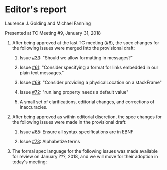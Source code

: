 # Editor's report

Laurence J. Golding and Michael Fanning

Presented at TC Meeting #9, January 31, 2018

1. After being approved at the last TC meeting (#8), the spec changes for the following issues were merged into the provisional draft:

    1. Issue [#33](https://github.com/oasis-tcs/sarif-spec/issues/33): "Should we allow formatting in messages?"

    2. Issue [#61](https://github.com/oasis-tcs/sarif-spec/issues/61): "Consider specifying a format for links embedded in our plain text messages."

    3. Issue [#69](https://github.com/oasis-tcs/sarif-spec/issues/69): "Consider providing a physicalLocation on a stackFrame"

    4. Issue [#72](https://github.com/oasis-tcs/sarif-spec/issues/72): "run.lang property needs a default value"

    5. A small set of clarifications, editorial changes, and corrections of inaccuracies.

2. After being approved as within editorial discretion, the spec changes for the following issues were made in the provisional draft:

    1. Issue [#65](https://github.com/oasis-tcs/sarif-spec/issues/65): Ensure all syntax specifications are in EBNF
    
    2. Issue [#73](https://github.com/oasis-tcs/sarif-spec/issues/73): Alphabetize terms
     
2. The formal spec language for the following issues was made available for review on January ???, 2018, and we will move for their adoption in today's meeting:


